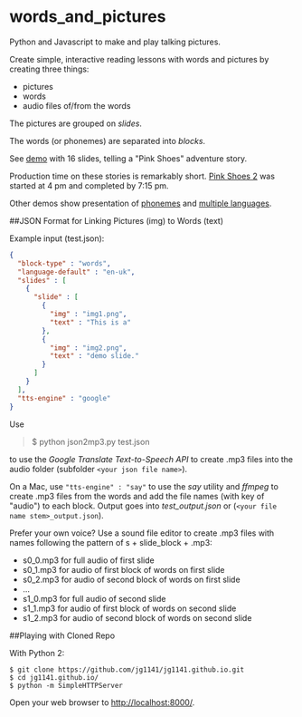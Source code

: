 # words_and_pictures
Python and Javascript to make and play talking pictures.

Create simple, interactive reading lessons with words and pictures by creating three things:

- pictures
- words
- audio files of/from the words

The pictures are grouped on *slides*.

The words (or phonemes) are separated into *blocks*.

See [demo](http://jg1141.github.io/) with 16 slides, telling a "Pink Shoes" adventure story. 

Production time on these stories is remarkably short. [Pink Shoes 2](http://jg1141.github.io//?json=pink_shoes_2_output.json/) was started at 4 pm and completed by 7:15 pm.

Other demos show presentation of [phonemes](http://jg1141.github.io//?json=phonemes_output.json/) and [multiple languages](http://jg1141.github.io//?json=languages_output.json/).

##JSON Format for Linking Pictures (img) to Words (text)

Example input (test.json):

```json
{
  "block-type" : "words",
  "language-default" : "en-uk",
  "slides" : [
    {
      "slide" : [
        {
          "img" : "img1.png",
          "text" : "This is a"
        },
        {
          "img" : "img2.png",
          "text" : "demo slide."
        }
      ]
    }
  ],
  "tts-engine" : "google"
}
```

Use

> $ python json2mp3.py test.json

to use the *Google Translate Text-to-Speech API* to create .mp3 files into the audio folder (subfolder ```<your json file name>```).

On a Mac, use ```"tts-engine" : "say"``` to use the *say* utility and *ffmpeg* to create .mp3 files from the words and add the file names (with key of "audio") to each block. Output goes into *test_output.json* or (```<your file name stem>_output.json```).

Prefer your own voice? Use a sound file editor to create .mp3 files with names following the pattern of s + slide_block + .mp3:

- s0_0.mp3 for full audio of first slide
- s0_1.mp3 for audio of first block of words on first slide
- s0_2.mp3 for audio of second block of words on first slide
- ...
- s1_0.mp3 for full audio of second slide
- s1_1.mp3 for audio of first block of words on second slide
- s1_2.mp3 for audio of second block of words on second slide


##Playing with Cloned Repo

With Python 2:

```
$ git clone https://github.com/jg1141/jg1141.github.io.git
$ cd jg1141.github.io/
$ python -m SimpleHTTPServer
```

Open your web browser to [http://localhost:8000/](http://localhost:8000/).
